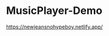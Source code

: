 # MusicPlayer-Demo

<a href ="https://newjeansnohypeboy.netlify.app/" target = "_blank">
https://newjeansnohypeboy.netlify.app/
</a>
